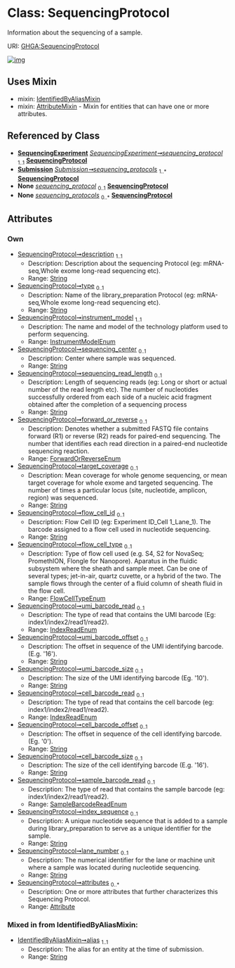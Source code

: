 
# Class: SequencingProtocol


Information about the sequencing of a sample.

URI: [GHGA:SequencingProtocol](https://w3id.org/GHGA/SequencingProtocol)


[![img](https://yuml.me/diagram/nofunky;dir:TB/class/[Submission],[Attribute]<attributes%200..*-++[SequencingProtocol&#124;description:string;type:string%20%3F;instrument_model:InstrumentModelEnum;sequencing_center:string%20%3F;sequencing_read_length:string%20%3F;forward_or_reverse:ForwardOrReverseEnum%20%3F;target_coverage:string%20%3F;flow_cell_id:string%20%3F;flow_cell_type:FlowCellTypeEnum%20%3F;umi_barcode_read:IndexReadEnum%20%3F;umi_barcode_offset:string%20%3F;umi_barcode_size:string%20%3F;cell_barcode_read:IndexReadEnum%20%3F;cell_barcode_offset:string%20%3F;cell_barcode_size:string%20%3F;sample_barcode_read:SampleBarcodeReadEnum%20%3F;index_sequence:string%20%3F;lane_number:string%20%3F;alias:string],[SequencingExperiment]-%20sequencing_protocol%201..1>[SequencingProtocol],[Submission]++-%20sequencing_protocols%201..*>[SequencingProtocol],[SequencingExperiment]-%20sequencing_protocol(i)%200..1>[SequencingProtocol],[Submission]-%20sequencing_protocols(i)%200..*>[SequencingProtocol],[SequencingProtocol]uses%20-.->[IdentifiedByAliasMixin],[SequencingProtocol]uses%20-.->[AttributeMixin],[SequencingExperiment],[IdentifiedByAliasMixin],[AttributeMixin],[Attribute])](https://yuml.me/diagram/nofunky;dir:TB/class/[Submission],[Attribute]<attributes%200..*-++[SequencingProtocol&#124;description:string;type:string%20%3F;instrument_model:InstrumentModelEnum;sequencing_center:string%20%3F;sequencing_read_length:string%20%3F;forward_or_reverse:ForwardOrReverseEnum%20%3F;target_coverage:string%20%3F;flow_cell_id:string%20%3F;flow_cell_type:FlowCellTypeEnum%20%3F;umi_barcode_read:IndexReadEnum%20%3F;umi_barcode_offset:string%20%3F;umi_barcode_size:string%20%3F;cell_barcode_read:IndexReadEnum%20%3F;cell_barcode_offset:string%20%3F;cell_barcode_size:string%20%3F;sample_barcode_read:SampleBarcodeReadEnum%20%3F;index_sequence:string%20%3F;lane_number:string%20%3F;alias:string],[SequencingExperiment]-%20sequencing_protocol%201..1>[SequencingProtocol],[Submission]++-%20sequencing_protocols%201..*>[SequencingProtocol],[SequencingExperiment]-%20sequencing_protocol(i)%200..1>[SequencingProtocol],[Submission]-%20sequencing_protocols(i)%200..*>[SequencingProtocol],[SequencingProtocol]uses%20-.->[IdentifiedByAliasMixin],[SequencingProtocol]uses%20-.->[AttributeMixin],[SequencingExperiment],[IdentifiedByAliasMixin],[AttributeMixin],[Attribute])

## Uses Mixin

 *  mixin: [IdentifiedByAliasMixin](IdentifiedByAliasMixin.md)
 *  mixin: [AttributeMixin](AttributeMixin.md) - Mixin for entities that can have one or more attributes.

## Referenced by Class

 *  **[SequencingExperiment](SequencingExperiment.md)** *[SequencingExperiment➞sequencing_protocol](SequencingExperiment_sequencing_protocol.md)*  <sub>1..1</sub>  **[SequencingProtocol](SequencingProtocol.md)**
 *  **[Submission](Submission.md)** *[Submission➞sequencing_protocols](Submission_sequencing_protocols.md)*  <sub>1..\*</sub>  **[SequencingProtocol](SequencingProtocol.md)**
 *  **None** *[sequencing_protocol](sequencing_protocol.md)*  <sub>0..1</sub>  **[SequencingProtocol](SequencingProtocol.md)**
 *  **None** *[sequencing_protocols](sequencing_protocols.md)*  <sub>0..\*</sub>  **[SequencingProtocol](SequencingProtocol.md)**

## Attributes


### Own

 * [SequencingProtocol➞description](SequencingProtocol_description.md)  <sub>1..1</sub>
     * Description: Description about the sequencing Protocol (eg: mRNA-seq,Whole exome long-read sequencing etc).
     * Range: [String](types/String.md)
 * [SequencingProtocol➞type](SequencingProtocol_type.md)  <sub>0..1</sub>
     * Description: Name of the library_preparation Protocol (eg: mRNA-seq,Whole exome long-read sequencing etc).
     * Range: [String](types/String.md)
 * [SequencingProtocol➞instrument_model](SequencingProtocol_instrument_model.md)  <sub>1..1</sub>
     * Description: The name and model of the technology platform used to perform sequencing.
     * Range: [InstrumentModelEnum](InstrumentModelEnum.md)
 * [SequencingProtocol➞sequencing_center](SequencingProtocol_sequencing_center.md)  <sub>0..1</sub>
     * Description: Center where sample was sequenced.
     * Range: [String](types/String.md)
 * [SequencingProtocol➞sequencing_read_length](SequencingProtocol_sequencing_read_length.md)  <sub>0..1</sub>
     * Description: Length of sequencing reads (eg: Long or short or actual number of the read length etc). The number of nucleotides successfully ordered from each side of a nucleic acid fragment obtained after the completion of a sequencing process
     * Range: [String](types/String.md)
 * [SequencingProtocol➞forward_or_reverse](SequencingProtocol_forward_or_reverse.md)  <sub>0..1</sub>
     * Description: Denotes whether a submitted FASTQ file contains forward (R1) or reverse (R2) reads for paired-end sequencing. The number that identifies each read direction in a paired-end nucleotide sequencing reaction.
     * Range: [ForwardOrReverseEnum](ForwardOrReverseEnum.md)
 * [SequencingProtocol➞target_coverage](SequencingProtocol_target_coverage.md)  <sub>0..1</sub>
     * Description: Mean coverage for whole genome sequencing, or mean target coverage for whole exome and targeted sequencing. The number of times a particular locus (site, nucleotide, amplicon, region) was sequenced.
     * Range: [String](types/String.md)
 * [SequencingProtocol➞flow_cell_id](SequencingProtocol_flow_cell_id.md)  <sub>0..1</sub>
     * Description: Flow Cell ID (eg: Experiment ID_Cell 1_Lane_1). The barcode assigned to a flow cell used in nucleotide sequencing.
     * Range: [String](types/String.md)
 * [SequencingProtocol➞flow_cell_type](SequencingProtocol_flow_cell_type.md)  <sub>0..1</sub>
     * Description: Type of flow cell used (e.g. S4, S2 for NovaSeq; PromethION, Flongle for Nanopore). Aparatus in the fluidic subsystem where the sheath and sample meet. Can be one of several types; jet-in-air, quartz cuvette, or a hybrid of the two. The sample flows through the center of a fluid column of sheath fluid in the flow cell.
     * Range: [FlowCellTypeEnum](FlowCellTypeEnum.md)
 * [SequencingProtocol➞umi_barcode_read](SequencingProtocol_umi_barcode_read.md)  <sub>0..1</sub>
     * Description: The type of read that contains the UMI barcode (Eg: index1/index2/read1/read2).
     * Range: [IndexReadEnum](IndexReadEnum.md)
 * [SequencingProtocol➞umi_barcode_offset](SequencingProtocol_umi_barcode_offset.md)  <sub>0..1</sub>
     * Description: The offset in sequence of the UMI identifying barcode. (E.g. '16').
     * Range: [String](types/String.md)
 * [SequencingProtocol➞umi_barcode_size](SequencingProtocol_umi_barcode_size.md)  <sub>0..1</sub>
     * Description: The size of the UMI identifying barcode (Eg. '10').
     * Range: [String](types/String.md)
 * [SequencingProtocol➞cell_barcode_read](SequencingProtocol_cell_barcode_read.md)  <sub>0..1</sub>
     * Description: The type of read that contains the cell barcode (eg: index1/index2/read1/read2).
     * Range: [IndexReadEnum](IndexReadEnum.md)
 * [SequencingProtocol➞cell_barcode_offset](SequencingProtocol_cell_barcode_offset.md)  <sub>0..1</sub>
     * Description: The offset in sequence of the cell identifying barcode. (Eg. '0').
     * Range: [String](types/String.md)
 * [SequencingProtocol➞cell_barcode_size](SequencingProtocol_cell_barcode_size.md)  <sub>0..1</sub>
     * Description: The size of the cell identifying barcode (E.g. '16').
     * Range: [String](types/String.md)
 * [SequencingProtocol➞sample_barcode_read](SequencingProtocol_sample_barcode_read.md)  <sub>0..1</sub>
     * Description: The type of read that contains the sample barcode (eg: index1/index2/read1/read2).
     * Range: [SampleBarcodeReadEnum](SampleBarcodeReadEnum.md)
 * [SequencingProtocol➞index_sequence](SequencingProtocol_index_sequence.md)  <sub>0..1</sub>
     * Description: A unique nucleotide sequence that is added to a sample during library_preparation to serve as a unique identifier for the sample.
     * Range: [String](types/String.md)
 * [SequencingProtocol➞lane_number](SequencingProtocol_lane_number.md)  <sub>0..1</sub>
     * Description: The numerical identifier for the lane or machine unit where a sample was located during nucleotide sequencing.
     * Range: [String](types/String.md)
 * [SequencingProtocol➞attributes](SequencingProtocol_attributes.md)  <sub>0..\*</sub>
     * Description: One or more attributes that further characterizes this Sequencing Protocol.
     * Range: [Attribute](Attribute.md)

### Mixed in from IdentifiedByAliasMixin:

 * [IdentifiedByAliasMixin➞alias](IdentifiedByAliasMixin_alias.md)  <sub>1..1</sub>
     * Description: The alias for an entity at the time of submission.
     * Range: [String](types/String.md)

